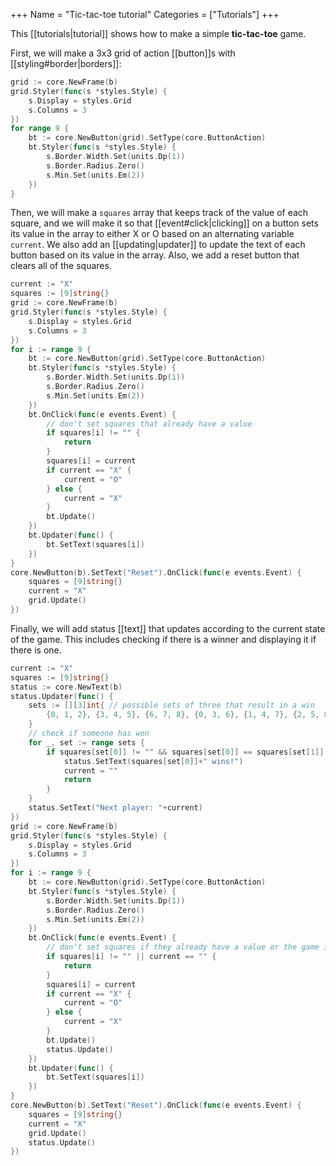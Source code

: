 +++
Name = "Tic-tac-toe tutorial"
Categories = ["Tutorials"]
+++

This [[tutorials|tutorial]] shows how to make a simple **tic-tac-toe** game.

First, we will make a 3x3 grid of action [[button]]s with [[styling#border|borders]]:

```Go
grid := core.NewFrame(b)
grid.Styler(func(s *styles.Style) {
    s.Display = styles.Grid
    s.Columns = 3
})
for range 9 {
    bt := core.NewButton(grid).SetType(core.ButtonAction)
    bt.Styler(func(s *styles.Style) {
        s.Border.Width.Set(units.Dp(1))
        s.Border.Radius.Zero()
        s.Min.Set(units.Em(2))
    })
}
```

Then, we will make a `squares` array that keeps track of the value of each square, and we will make it so that [[event#click|clicking]] on a button sets its value in the array to either X or O based on an alternating variable `current`. We also add an [[updating|updater]] to update the text of each button based on its value in the array. Also, we add a reset button that clears all of the squares.

```Go
current := "X"
squares := [9]string{}
grid := core.NewFrame(b)
grid.Styler(func(s *styles.Style) {
    s.Display = styles.Grid
    s.Columns = 3
})
for i := range 9 {
    bt := core.NewButton(grid).SetType(core.ButtonAction)
    bt.Styler(func(s *styles.Style) {
        s.Border.Width.Set(units.Dp(1))
        s.Border.Radius.Zero()
        s.Min.Set(units.Em(2))
    })
    bt.OnClick(func(e events.Event) {
        // don't set squares that already have a value
        if squares[i] != "" {
            return
        }
        squares[i] = current
        if current == "X" {
            current = "O"
        } else {
            current = "X"
        }
        bt.Update()
    })
    bt.Updater(func() {
        bt.SetText(squares[i])
    })
}
core.NewButton(b).SetText("Reset").OnClick(func(e events.Event) {
    squares = [9]string{}
    current = "X"
    grid.Update()
})
```

Finally, we will add status [[text]] that updates according to the current state of the game. This includes checking if there is a winner and displaying it if there is one.

```Go
current := "X"
squares := [9]string{}
status := core.NewText(b)
status.Updater(func() {
    sets := [][3]int{ // possible sets of three that result in a win
        {0, 1, 2}, {3, 4, 5}, {6, 7, 8}, {0, 3, 6}, {1, 4, 7}, {2, 5, 8}, {0, 4, 8}, {2, 4, 6},
    }
    // check if someone has won
    for _, set := range sets {
        if squares[set[0]] != "" && squares[set[0]] == squares[set[1]] && squares[set[0]] == squares[set[2]] {
            status.SetText(squares[set[0]]+" wins!")
            current = ""
            return
        }
    }
    status.SetText("Next player: "+current)
})
grid := core.NewFrame(b)
grid.Styler(func(s *styles.Style) {
    s.Display = styles.Grid
    s.Columns = 3
})
for i := range 9 {
    bt := core.NewButton(grid).SetType(core.ButtonAction)
    bt.Styler(func(s *styles.Style) {
        s.Border.Width.Set(units.Dp(1))
        s.Border.Radius.Zero()
        s.Min.Set(units.Em(2))
    })
    bt.OnClick(func(e events.Event) {
        // don't set squares if they already have a value or the game is over
        if squares[i] != "" || current == "" {
            return
        }
        squares[i] = current
        if current == "X" {
            current = "O"
        } else {
            current = "X"
        }
        bt.Update()
        status.Update()
    })
    bt.Updater(func() {
        bt.SetText(squares[i])
    })
}
core.NewButton(b).SetText("Reset").OnClick(func(e events.Event) {
    squares = [9]string{}
    current = "X"
    grid.Update()
    status.Update()
})
```
